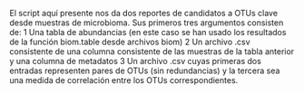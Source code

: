El script aquí presente nos da dos reportes de candidatos a OTUs clave desde muestras de microbioma. Sus primeros tres argumentos consisten de: 
1 Una tabla de abundancias (en este caso se han usado los resultados de la función biom.table desde archivos biom)
2 Un archivo .csv consistente de una columna consistente de las muestras de la tabla anterior y una columna de metadatos 
3 Un archivo .csv cuyas primeras dos entradas representen pares de OTUs (sin redundancias) y la tercera sea una medida de correlación entre los OTUs correspondientes.

